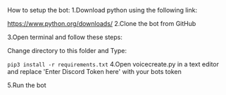 How to setup the bot:
1.Download python using the following link:

https://www.python.org/downloads/
2.Clone the bot from GitHub

3.Open terminal and follow these steps:

Change directory to this folder and Type:

`pip3 install -r requirements.txt`
4.Open voicecreate.py in a text editor and replace 'Enter Discord Token here' with your bots token

5.Run the bot
